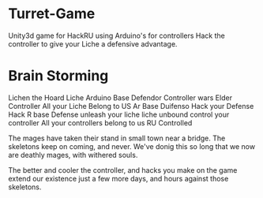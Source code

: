 Turret-Game
===========

Unity3d game for HackRU using Arduino&#39;s for controllers
Hack the controller to give your Liche a defensive advantage.

Brain Storming
============
Lichen the Hoard
Liche Arduino Base Defendor
Controller wars
Elder Controller
All your Liche Belong to US
Ar Base Duifenso
Hack your Defense
Hack R base Defense
unleash your liche
liche unbound
control your controller
All your controllers belong to us
RU Controlled


The mages have taken their stand in small town near a bridge.
The skeletons keep on coming, and never.
We've donig this so long that we now are deathly mages, with withered souls.

The better and cooler the controller, and hacks you make on the game extend our existence
just a few more days, and hours against those skeletons.



